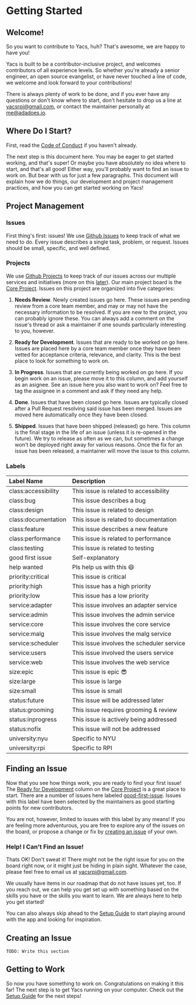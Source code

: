 # Getting Started

## Welcome!

So you want to contribute to Yacs, huh?
That's awesome, we are happy to have you!

Yacs is built to be a contributor-inclusive project, and welcomes contributors of all experience levels.
So whether you're already a senior engineer, an open source evangelist, or have never touched a line of code, we welcome and look forward to your contributions!

There is always plenty of work to be done, and if you ever have any questions or don't know where to start, don't hesitate to drop us a line at [yacsrpi@gmail.com](mailto:yacsrpi@gmail.com), or contact the maintainer personally at [me@adadoes.io](mailto:me@adadoes.io).

## Where Do I Start?

First, read the [Code of Conduct](overview/code_of_conduct.md) if you haven't already.

The next step is this document here.
You may be eager to get started working, and that's super!
Or maybe you have absolutely no idea where to start, and that's all good!
Either way, you'll probably want to find an issue to work on.
But bear with us for just a few paragraphs.
This document will explain how we do things, our development and project management practices, and how you can get started working on Yacs!

## Project Management

### Issues

First thing's first: issues!
We use [Github Issues][github-issues] to keep track of what we need to do.
Every issue describes a single task, problem, or request.
Issues should be small, specific, and well defined.

### Projects

We use [Github Projects][github-projs] to keep track of our issues across our multiple services and initiatives (more on this [later](contributors/service_map.md)). Our main project board is the [Core Project][core-proj].
Issues on this project are organized into five categories:

1) **Needs Review**. Newly created issues go here.
These issues are pending review from a core team member, and may or may not have the necessary information to be resolved.
If you are new to the project, you can probably ignore these.
You can always add a comment on the issue's thread or ask a maintainer if one sounds particularly interesting to you, however.

2) **Ready for Development**. Issues that are ready to be worked on go here.
Issues are placed here by a core team member once they have been vetted for acceptance criteria, relevance, and clarity.
This is the best place to look for something to work on.

3) **In Progress**. Issues that are currently being worked on go here.
If you begin work on an issue, please move it to this column, and add yourself as an asignee.
See an issue here you also want to work on? Feel free to tag the assignee in a comment and ask if they need any help.

4) **Done**. Issues that have been closed go here.
Issues are typically closed after a Pull Request resolving said issue has been merged. Issues are moved here automatically once they have been closed.

5) **Shipped**. Issues that have been shipped (released) go here.
This column is the final stage in the life of an issue (unless it is re-opened in the future).
We try to release as often as we can, but sometimes a change won't be deployed right away for various reasons.
Once the fix for an issue has been released, a maintainer will move the issue to this column.

### Labels

Label Name			| Description
:--------- 			| :----------  
class:accessibility	| This issue is related to accessibility
class:bug			| This issue describes a bug
class:design 		| This issue is related to design
class:documentation | This issue is related to documentation
class:feature		| This issue describes a new feature
class:performance	| This issue is related to performance
class:testing		| This issue is related to testing
good first issue	| Self-explanatory
help wanted			| Pls help us with this :smile:
priority:critical	| This issue is critical
priority:high		| This issue has a high priority
priority:low		| This issue has a low priority
service:adapter		| This issue involves an adapter service
service:admin		| This issue involves the admin service
service:core		| This issue involves the core service
service:malg		| This issue involves the malg service
service:scheduler	| This issue involves the scheduler service
service:users		| This issue involved the users service
service:web			| This issue involves the web service
size:epic			| This issue is epic :sunglasses:
size:large			| This issue is large
size:small			| This issue is small
status:future		| This issue will be addressed later
status:grooming		| This issue requires grooming & review
status:inprogress	| This issue is actively being addressed
status:nofix		| This issue will not be addressed
university:nyu		| Specific to NYU
university:rpi		| Specific to RPI

## Finding an Issue

Now that you see how things work, you are ready to find your first issue!
The [Ready for Development][ready-for-dev] column on the [Core Project][core-proj] is a great place to start.
There are a number of issues here labeled [good-first-issue][good-first-issue-label].
Issues with this label have been selected by the maintainers as good starting points for new contributors.

You are not, however, limited to issues with this label by any means!
If you are feeling more adventurous, you are free to explore any of the issues on the board, or propose a change or fix by [creating an issue](#creating-an-issue) of your own.

### Help! I Can't Find an Issue!

Thats OK! Don't sweat it! There might not be the right issue for you on the board right now, or it might just be hiding in plain sight.
Whatever the case, please feel free to email us at [yacsrpi@gmail.com](mailto:yacsrpi@gmail.com).

We usually have items in our roadmap that do not have issues yet, too. If you reach out, we can help you get set up with something based on the skills you have or the skills you want to learn.
We are always here to help you get started!

You can also always skip ahead to the [Setup Guide](contributors/setup_guide) to start playing around with the app and looking for inspiration.

## Creating an Issue

    TODO: Write this section

## Getting to Work

So now you have something to work on.
Congratulations on making it this far!
The next step is to get Yacs running on your computer.
Check out the [Setup Guide](contributors/setup_guide) for the next steps!

[github-issues]: https://guides.github.com/features/issues/
[github-projs]: https://help.github.com/articles/about-project-boards/
[ready-for-dev]: https://github.com/orgs/YACS-RCOS/projects/3#column-2034428
[core-proj]: https://github.com/orgs/YACS-RCOS/projects/3
[good-first-issue-label]: https://github.com/orgs/YACS-RCOS/projects/3?card_filter_query=label%3A%22good+first+issue%22
